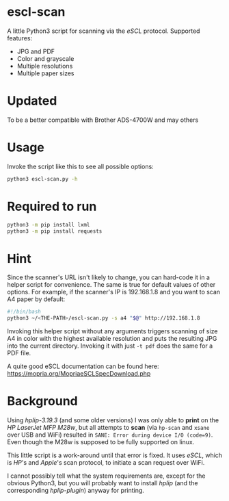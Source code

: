 # escl-scan
A little Python3 script for scanning via the _eSCL_ protocol. Supported features:
- JPG and PDF
- Color and grayscale
- Multiple resolutions
- Multiple paper sizes

# Updated 
To be a better compatible with Brother ADS-4700W and may others

# Usage
Invoke the script like this to see all possible options:
```bash
python3 escl-scan.py -h
```

# Required to run

```bash
python3 -m pip install lxml
python3 -m pip install requests
````

# Hint
Since the scanner's URL isn't likely to change, you can hard-code it in a helper script for convenience. The same is true for default values of other options.
For example, if the scanner's IP is 192.168.1.8 and you want to scan A4 paper by default:
```bash
#!/bin/bash
python3 ~/<THE-PATH>/escl-scan.py -s a4 "$@" http://192.168.1.8
```
Invoking this helper script without any arguments triggers scanning of size A4 in color with the highest available resolution and puts the resulting JPG into the current directory.
Invoking it with just `-t pdf` does the same for a PDF file.

A quite good eSCL documentation can be found here: https://mopria.org/MopriaeSCLSpecDownload.php

# Background
Using _hplip-3.19.3_ (and some older versions) I was only able to **print** on the _HP LaserJet MFP M28w_, but all attempts to **scan** (via `hp-scan` and `xsane` over USB and WiFi) resulted in `SANE: Error during device I/O (code=9)`. Even though the M28w is supposed to be fully supported on linux.

This little script is a work-around until that error is fixed. It uses _eSCL_, which is _HP_'s and _Apple_'s scan protocol, to initiate a scan request over WiFi.

I cannot possibly tell what the system requirements are, except for the obvious Python3, but you will probably want to install _hplip_ (and the corresponding _hplip-plugin_) anyway for printing.
